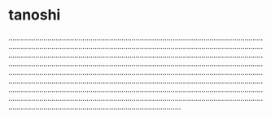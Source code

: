 # tanoshi

....................................................................................................................................................................................................................................................................................................................................................................................................................................................................................................................................................................................................................................................................................................................................................................................................................................................................................................................................................................................................................................................................................................................